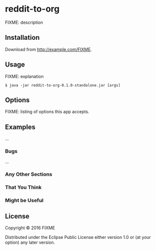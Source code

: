 # reddit-to-org

FIXME: description

## Installation

Download from http://example.com/FIXME.

## Usage

FIXME: explanation

    $ java -jar reddit-to-org-0.1.0-standalone.jar [args]

## Options

FIXME: listing of options this app accepts.

## Examples

...

### Bugs

...

### Any Other Sections
### That You Think
### Might be Useful

## License

Copyright © 2016 FIXME

Distributed under the Eclipse Public License either version 1.0 or (at
your option) any later version.
